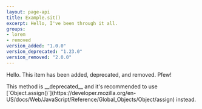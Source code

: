 ```yaml
---
layout: page-api
title: Example.sit()
excerpt: Hello, I've been through it all.
groups:
- lorem
- removed
version_added: "1.0.0"
version_deprecated: "1.23.0"
version_removed: "2.0.0"
---
```


Hello. This item has been added, deprecated, and removed. Pfew!

<p class="note note--warning" markdown="1">This method is __deprecated__ and it's recommended to use [`Object.assign()`](https://developer.mozilla.org/en-US/docs/Web/JavaScript/Reference/Global_Objects/Object/assign) instead.</p>
